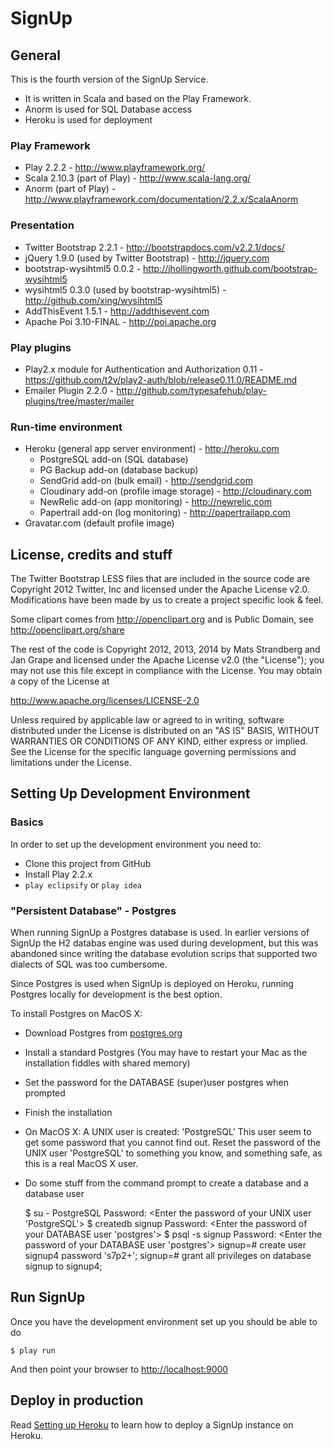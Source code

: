 SignUp
======

General
-------

This is the fourth version of the SignUp Service.

- It is written in Scala and based on the Play Framework.
- Anorm is used for SQL Database access
- Heroku is used for deployment


### Play Framework ###

- Play 2.2.2 - http://www.playframework.org/
- Scala 2.10.3 (part of Play) - http://www.scala-lang.org/
- Anorm (part of Play) - http://www.playframework.com/documentation/2.2.x/ScalaAnorm

### Presentation ###

- Twitter Bootstrap 2.2.1 - http://bootstrapdocs.com/v2.2.1/docs/
- jQuery 1.9.0 (used by Twitter Bootstrap) - http://jquery.com
- bootstrap-wysihtml5 0.0.2 - http://jhollingworth.github.com/bootstrap-wysihtml5
- wysihtml5 0.3.0 (used by bootstrap-wysihtml5) - http://github.com/xing/wysihtml5
- AddThisEvent 1.5.1 - http://addthisevent.com
- Apache Poi 3.10-FINAL - http://poi.apache.org

### Play plugins ###

- Play2.x module for Authentication and Authorization 0.11 - https://github.com/t2v/play2-auth/blob/release0.11.0/README.md
- Emailer Plugin 2.2.0 - http://github.com/typesafehub/play-plugins/tree/master/mailer

### Run-time environment ###

- Heroku (general app server environment) - http://heroku.com
    * PostgreSQL add-on (SQL database)
    * PG Backup add-on (database backup)
    * SendGrid add-on (bulk email) - http://sendgrid.com
    * Cloudinary add-on (profile image storage) - http://cloudinary.com
    * NewRelic add-on (app monitoring) - http://newrelic.com
    * Papertrail add-on (log monitoring) - http://papertrailapp.com
- Gravatar.com (default profile image)


License, credits and stuff
--------------------------

The Twitter Bootstrap LESS files that are included in the source code
are Copyright 2012 Twitter, Inc and licensed under the Apache
License v2.0.
Modifications have been made by us to create a project specific look & feel.

Some clipart comes from http://openclipart.org and is Public Domain, see http://openclipart.org/share 

The rest of the code is Copyright 2012, 2013, 2014 by Mats Strandberg and Jan Grape and
licensed under the Apache License v2.0 (the "License");
you may not use this file except in compliance with the License.
You may obtain a copy of the License at

http://www.apache.org/licenses/LICENSE-2.0

Unless required by applicable law or agreed to in writing, software
distributed under the License is distributed on an "AS IS" BASIS,
WITHOUT WARRANTIES OR CONDITIONS OF ANY KIND, either express or implied.
See the License for the specific language governing permissions and
limitations under the License.


Setting Up Development Environment
----------------------------------

### Basics ###

In order to set up the development environment you need to:

- Clone this project from GitHub
- Install Play 2.2.x
- `play eclipsify` or `play idea`

### "Persistent Database" - Postgres ###

When running SignUp a Postgres database is used. In earlier versions of SignUp the H2 databas engine was used during
development, but this was abandoned since writing the database evolution scrips that supported two dialects
of SQL was too cumbersome.

Since Postgres is used when SignUp is deployed on Heroku, running Postgres locally for development is the best option.

To install Postgres on MacOS X:

- Download Postgres from [postgres.org](http://www.postgresql.org/)
- Install a standard Postgres (You may have to restart your Mac as the installation fiddles with shared memory)
- Set the password for the DATABASE (super)user postgres when prompted
- Finish the installation
- On MacOS X: A UNIX user is created: 'PostgreSQL' This user seem to get some password that you cannot find out. Reset the password of the UNIX user 'PostgreSQL' to something you know, and something safe, as this is a real MacOS X user.
- Do some stuff from the command prompt to create a database and a database user


    $ su - PostgreSQL
    Password: <Enter the password of your UNIX user 'PostgreSQL'>
    $ createdb signup
    Password: <Enter the password of your DATABASE user 'postgres'>
    $ psql -s signup
    Password: <Enter the password of your DATABASE user 'postgres'>
    signup=# create user signup4 password 's7p2+';
    signup=# grant all privileges on database signup to signup4;


Run SignUp
----------

Once you have the development environment set up you should be able to do

    $ play run

And then point your browser to
[http://localhost:9000](http://localhost:9000)


Deploy in production
------

Read [Setting up Heroku](SettingUpHeroku.md) to learn how to deploy a SignUp instance on Heroku.
